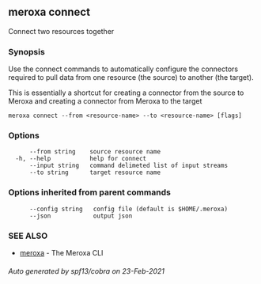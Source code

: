 ## meroxa connect

Connect two resources together

### Synopsis

Use the connect commands to automatically configure the connectors
required to pull data from one resource (the source) to another
(the target).

This is essentially a shortcut for creating a connector from the
source to Meroxa and creating a connector from Meroxa to the target

```
meroxa connect --from <resource-name> --to <resource-name> [flags]
```

### Options

```
      --from string    source resource name
  -h, --help           help for connect
      --input string   command delimeted list of input streams
      --to string      target resource name
```

### Options inherited from parent commands

```
      --config string   config file (default is $HOME/.meroxa)
      --json            output json
```

### SEE ALSO

* [meroxa](meroxa.md)	 - The Meroxa CLI

###### Auto generated by spf13/cobra on 23-Feb-2021
